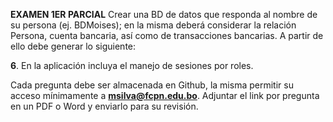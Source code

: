 **EXAMEN 1ER PARCIAL**
Crear una BD de datos que responda al nombre de su persona (ej. BDMoises); en la misma deberá considerar la relación Persona, 
cuenta bancaria, así como de transacciones bancarias. A partir de ello debe generar lo siguiente:

**6**. En la aplicación incluya el manejo de sesiones por roles.

Cada pregunta debe ser almacenada en Github, la misma permitir su acceso mínimamente a **msilva@fcpn.edu.bo**. 
Adjuntar el link por pregunta en un PDF o Word y enviarlo para su revisión.


